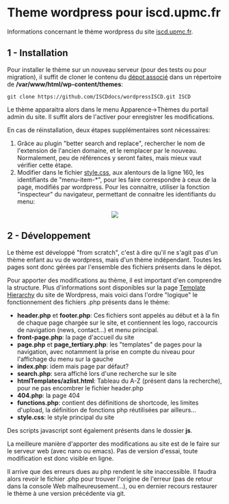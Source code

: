 # Theme wordpress pour iscd.upmc.fr
Informations concernant le thème wordpress du site [iscd.upmc.fr](iscd.upmc.fr).

## 1 - Installation
Pour installer le thème sur un nouveau serveur (pour des tests ou pour migration), il suffit de cloner le contenu du [dépot associé](https://github.com/ISCDdocs/wordpressISCD) dans un répertoire de **/var/www/html/wp-content/themes**:
```
git clone https://github.com/ISCDdocs/wordpressISCD.git ISCD
```
Le thème apparaitra alors dans le menu Apparence->Thèmes du portail admin du site. Il suffit alors de l'activer pour enregistrer les modifications.

En cas de réinstallation, deux étapes supplémentaires sont nécessaires:
1. Grâce au plugin "better search and replace", rechercher le nom de l'extension de l'ancien domaine, et le remplacer par le nouveau. Normalement, peu de références y seront faites, mais mieux vaut vérifier cette étape.
2. Modifier dans le fichier [style.css](https://github.com/ISCDdocs/wordpressISCD/blob/master/style.css), aux alentours de la ligne 160, les identifiants de "menu-item-*", pour les faire correspondre à ceux de la page, modifiés par wordpress. Pour les connaitre, utiliser la fonction "inspecteur" du navigateur, permettant de connaitre les identifiants du menu:
<p align="center">
<img src="https://user-images.githubusercontent.com/11873158/41841712-4bc3030e-7869-11e8-910c-2e7be3229e6c.png"/>
</p>

## 2 - Développement
Le thème est développé "from scratch", c'est à dire qu'il ne s'agit pas d'un thème enfant au vu de wordpress, mais d'un thème indépendant. Toutes les pages sont donc gérées par l'ensemble des fichiers présents dans le dépot.

Pour apporter des modifications au thème, il est important d'en comprendre la structure. Plus d'informations sont disponibles sur la page [Template Hierarchy](https://developer.wordpress.org/themes/basics/template-hierarchy/) du site de Wordpress, mais voici dans l'ordre "logique" le fonctionnement des fichiers .php présents dans le thème:
* __header.php__ et __footer.php__: Ces fichiers sont appelés au début et à la fin de chaque page chargée sur le site, et contiennent les logo, raccourcis de navigation (news, contact...) et menu principal.
* __front-page.php__: la page d'accueil du site
* __page.php__ et __page_tertiary.php__: les "templates" de pages pour la navigation, avec notamment la prise en compte du niveau pour l'affichage du menu sur la gauche
* __index.php__: idem mais page par défaut?
* __search.php__: sera affiché lors d'une recherche sur le site
* __htmlTemplates/azlist.html__: Tableau du A-Z (présent dans la recherche), pour ne pas encombrer le fichier header.php
* __404.php__: la page 404
* __functions.php__: contient des définitions de shortcode, les limites d'upload, la définition de fonctions php réutilisées par ailleurs...
* __style.css__: le style principal du site

Des scripts javascript sont également présents dans le dossier **js**.

La meilleure manière d'apporter des modifications au site est de le faire sur le serveur web (avec nano ou emacs). Pas de version d'essai, toute modification est donc visible en ligne.

Il arrive que des erreurs dues au php rendent le site inaccessible. Il faudra alors revoir le fichier .php pour trouver l'origine de l'erreur (pas de retour dans la console Web malheureusement...), ou en dernier recours restaurer le thème à une version précédente via git.
